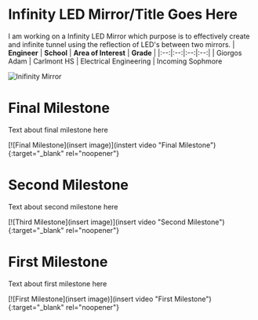 ﻿# Infinity LED Mirror/Title Goes Here
I am working on a Infinity LED Mirror which purpose is to effectively create and infinite tunnel using the reflection of LED's between two mirrors.
| **Engineer** | **School** | **Area of Interest** | **Grade** |
|:--:|:--:|:--:|:--:|
| Giorgos Adam | Carlmont HS | Electrical Engineering | Incoming Sophmore

![Inifinity Mirror](https://hackster.imgix.net/uploads/cover_image/file/169189/P1120479.JPG?auto=compress&w=900&h=675&fit=min&fm=jpg)
  
# Final Milestone
Text about final milestone here

[![Final Milestone](insert image)](instert video "Final Milestone"){:target="_blank" rel="noopener"}

# Second Milestone
Text about second milestone here

[![Third Milestone](insert image)](insert video "Second Milestone"){:target="_blank" rel="noopener"}
# First Milestone
  

Text about first milestone here

[![First Milestone](insert image)](insert video "First Milestone"){:target="_blank" rel="noopener"}
